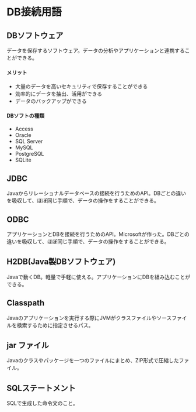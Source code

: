 # DB接続用語
## DBソフトウェア
データを保存するソフトウェア。データの分析やアプリケーションと連携することができる。

#### メリット
- 大量のデータを高いセキュリティで保存することができる
- 効率的にデータを抽出、活用ができる
- データのバックアップができる

#### DBソフトの種類
- Access
- Oracle
- SQL Server
- MySQL
- PostgreSQL
- SQLite

## JDBC
Javaからリレーショナルデータベースの接続を行うためのAPI。DBごとの違いを吸収して、ほぼ同じ手順で、データの操作をすることができる。

## ODBC
アプリケーションとDBを接続を行うためのAPI。Microsoftが作った。DBごとの違いを吸収して、ほぼ同じ手順で、データの操作をすることができる。

## H2DB(Java製DBソフトウェア)
Javaで動くDB。軽量で手軽に使える。アプリケーションにDBを組み込むことができる。

## Classpath
Javaのアプリケーションを実行する際にJVMがクラスファイルやソースファイルを検索するために指定させるパス。

## jar ファイル
Javaのクラスやパッケージを一つのファイルにまとめ、ZIP形式で圧縮したファイル。

## SQLステートメント
SQLで生成した命令文のこと。
